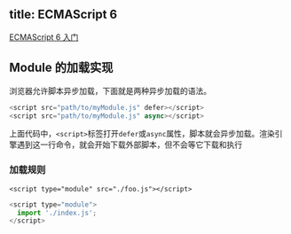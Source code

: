 title: ECMAScript 6 
---

[ECMAScript 6 入门](http://es6.ruanyifeng.com/)

## Module 的加载实现

浏览器允许脚本异步加载，下面就是两种异步加载的语法。

```js
<script src="path/to/myModule.js" defer></script>
<script src="path/to/myModule.js" async></script>
```
上面代码中，`<script>`标签打开`defer`或`async`属性，脚本就会异步加载。渲染引擎遇到这一行命令，就会开始下载外部脚本，但不会等它下载和执行  

### 加载规则
`<script type="module" src="./foo.js"></script>`  

```js
<script type="module">
  import './index.js';
</script>
```
 
